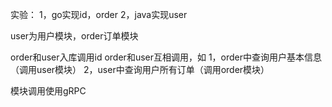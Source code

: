 实验：
1，go实现id，order
2，java实现user

user为用户模块，order订单模块

order和user入库调用id
order和user互相调用，如
1，order中查询用户基本信息（调用user模块）
2，user中查询用户所有订单（调用order模块）

模块调用使用gRPC